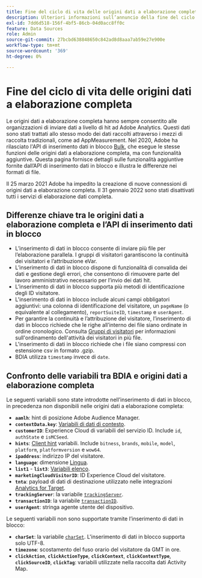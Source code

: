 ```yaml
---
title: Fine del ciclo di vita delle origini dati a elaborazione completa
description: Ulteriori informazioni sull’annuncio della fine del ciclo di vita per le origini dati a elaborazione completa.
exl-id: 7dd6d518-156f-4bf5-86cb-04d0acc8ff0c
feature: Data Sources
role: Admin
source-git-commit: 27bcbd638848650c842ad8d8aaa7ab59e27e900e
workflow-type: tm+mt
source-wordcount: '369'
ht-degree: 0%

---
```


# Fine del ciclo di vita delle origini dati a elaborazione completa

Le origini dati a elaborazione completa hanno sempre consentito alle organizzazioni di inviare dati a livello di hit ad Adobe Analytics. Questi dati sono stati trattati allo stesso modo dei dati raccolti attraverso i mezzi di raccolta tradizionali, come ad AppMeasurement. Nel 2020, Adobe ha rilasciato l&#39;API di inserimento dati in blocco [Bulk](https://developer.adobe.com/analytics-apis/docs/2.0/guides/endpoints/bulk-data-insertion/), che esegue le stesse funzioni delle origini dati a elaborazione completa, ma con funzionalità aggiuntive. Questa pagina fornisce dettagli sulle funzionalità aggiuntive fornite dall’API di inserimento dati in blocco e illustra le differenze nei formati di file.

Il 25 marzo 2021 Adobe ha impedito la creazione di nuove connessioni di origini dati a elaborazione completa. Il 31 gennaio 2022 sono stati disattivati tutti i servizi di elaborazione dati completa.

## Differenze chiave tra le origini dati a elaborazione completa e l’API di inserimento dati in blocco

* L’inserimento di dati in blocco consente di inviare più file per l’elaborazione parallela. I gruppi di visitatori garantiscono la continuità dei visitatori e l’attribuzione eVar.
* L’inserimento di dati in blocco dispone di funzionalità di convalida dei dati e gestione degli errori, che consentono di rimuovere parte del lavoro amministrativo necessario per l’invio dei dati hit.
* L’inserimento di dati in blocco supporta più metodi di identificazione degli ID visitatore.
* L&#39;inserimento di dati in blocco include alcuni campi obbligatori aggiuntivi: una colonna di identificazione del visitatore, un `pageName` (o equivalente al collegamento), `reportSuiteID`, `timestamp` e `userAgent`.
* Per garantire la continuità e l’attribuzione del visitatore, l’inserimento di dati in blocco richiede che le righe all’interno dei file siano ordinate in ordine cronologico. Consulta [Gruppi di visitatori](https://developer.adobe.com/analytics-apis/docs/2.0/guides/endpoints/bulk-data-insertion/visitor-groups/) per informazioni sull&#39;ordinamento dell&#39;attività dei visitatori in più file.
* L&#39;inserimento di dati in blocco richiede che i file siano compressi con estensione csv in formato .gzip.
* BDIA utilizza `timestamp` invece di `date`.

## Confronto delle variabili tra BDIA e origini dati a elaborazione completa

Le seguenti variabili sono state introdotte nell’inserimento di dati in blocco, in precedenza non disponibili nelle origini dati a elaborazione completa:

* **`aamlh`**: hint di posizione Adobe Audience Manager.
* **`contextData.key`**: [Variabili di dati di contesto](/help/implement/vars/page-vars/contextdata.md).
* **`customerID`**: Experience Cloud di variabili del servizio ID. Include `id`, `authState` e `isMCSeed`.
* **`hints`**: [Client hint](https://experienceleague.adobe.com/docs/experience-platform/edge/fundamentals/user-agent-client-hints.html) variabili. Include `bitness`, `brands`, `mobile`, `model`, `platform`, `platformversion` e `wow64`.
* **`ipaddress`**: indirizzo IP del visitatore.
* **`language`**: dimensione [Lingua](/help/components/dimensions/language.md).
* **`list1`** - **`list3`**: [Variabili elenco](/help/implement/vars/page-vars/list.md).
* **`marketingCloudVisitorID`**: ID Experience Cloud del visitatore.
* **`tnta`**: payload di dati di destinazione utilizzato nelle integrazioni [Analytics for Target](https://experienceleague.adobe.com/docs/target/using/integrate/a4t/a4t.html?lang=it).
* **`trackingServer`**: la variabile [`trackingServer`](/help/implement/vars/config-vars/trackingserver.md).
* **`transactionID`**: la variabile [`transactionID`](/help/implement/vars/page-vars/transactionid.md).
* **`userAgent`**: stringa agente utente del dispositivo.

Le seguenti variabili non sono supportate tramite l’inserimento di dati in blocco:

* **`charSet`**: la variabile [`charSet`](/help/implement/vars/config-vars/charset.md). L&#39;inserimento di dati in blocco supporta solo UTF-8.
* **`timezone`**: scostamento del fuso orario del visitatore da GMT in ore.
* **`clickAction`**, **`clickActionType`**, **`clickContext`**, **`clickContextType`**, **`clickSourceID`**, **`clickTag`**: variabili utilizzate nella raccolta dati Activity Map.
